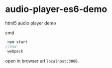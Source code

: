 # audio-player-es6-demo
html5 audio player demo


cmd

```js
 npm start
//and
 webpack
```

open in browser url `localhost:3000`.